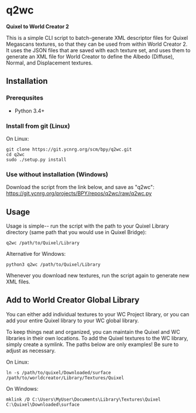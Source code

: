 # q2wc

**Quixel to World Creator 2**

This is a simple CLI script to batch-generate XML descriptor files for Quixel Megascans textures, so that they can be used from within World Creator 2. It uses the JSON files that are saved with each texture set, and uses them to generate an XML file for World Creator to define the Albedo (Diffuse), Normal, and Displacement textures.

## Installation

### Prerequsites
* Python 3.4+

### Install from git (Linux)

On Linux:
```
git clone https://git.ycnrg.org/scm/bpy/q2wc.git
cd q2wc
sudo ./setup.py install
```

### Use without installation (Windows)

Download the script from the link below, and save as "q2wc":
https://git.ycnrg.org/projects/BPY/repos/q2wc/raw/q2wc.py

## Usage

Usage is simple-- run the script with the path to your Quixel Library directory (same path that you would use in Quixel Bridge):

```
q2wc /path/to/Quixel/Library
```

Alternative for Windows:
```
python3 q2wc /path/to/Quixel/Library
```

Whenever you download new textures, run the script again to generate new XML files.

## Add to World Creator Global Library

You can either add individual textures to your WC Project library, or you can add your entire Quixel library to your WC global library.

To keep things neat and organized, you can maintain the Quixel and WC libraries in their own locations. To add the Quixel textures to the WC library, simply create a symlink. The paths below are only examples! Be sure to adjust as necessary.

On Linux:
```
ln -s /path/to/quixel/Downloaded/surface /path/to/worldcreator/Library/Textures/Quixel
```

On Windows:
```
mklink /D C:\Users\MyUser\Documents\Library\Textures\Quixel C:\Quixel\Downloaded\surface
```
